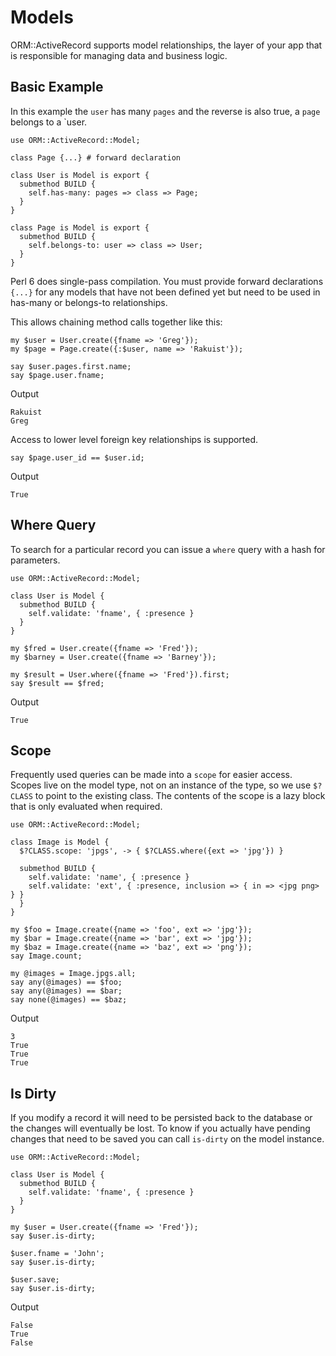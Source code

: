 # Models

ORM::ActiveRecord supports model relationships, the layer of your app that is responsible for managing data and business logic.

## Basic Example

In this example the `user` has many `pages` and the reverse is also true, a `page` belongs to a `user.

```perl6
use ORM::ActiveRecord::Model;

class Page {...} # forward declaration

class User is Model is export {
  submethod BUILD {
    self.has-many: pages => class => Page;
  }
}

class Page is Model is export {
  submethod BUILD {
    self.belongs-to: user => class => User;
  }
}
```

Perl 6 does single-pass compilation.  You must provide forward declarations `{...}` for any models that have not been defined yet but need to be used in has-many or belongs-to relationships.

This allows chaining method calls together like this:

```perl6
my $user = User.create({fname => 'Greg'});
my $page = Page.create({:$user, name => 'Rakuist'});

say $user.pages.first.name;
say $page.user.fname;
```

Output

```shell
Rakuist
Greg
```

Access to lower level foreign key relationships is supported.

```perl6
say $page.user_id == $user.id;
```

Output

```shell
True
```

## Where Query

To search for a particular record you can issue a `where` query with a hash for parameters.

```perl6
use ORM::ActiveRecord::Model;

class User is Model {
  submethod BUILD {
    self.validate: 'fname', { :presence }
  }
}

my $fred = User.create({fname => 'Fred'});
my $barney = User.create({fname => 'Barney'});

my $result = User.where({fname => 'Fred'}).first;
say $result == $fred;
```

Output

```shell
True
```

## Scope

Frequently used queries can be made into a `scope` for easier access.  Scopes live on the model type, not on an instance of the type, so we use `$?CLASS` to point to the existing class.  The contents of the scope is a lazy block that is only evaluated when required.

```perl6
use ORM::ActiveRecord::Model;

class Image is Model {
  $?CLASS.scope: 'jpgs', -> { $?CLASS.where({ext => 'jpg'}) }

  submethod BUILD {
    self.validate: 'name', { :presence }
    self.validate: 'ext', { :presence, inclusion => { in => <jpg png> } }
  }
}

my $foo = Image.create({name => 'foo', ext => 'jpg'});
my $bar = Image.create({name => 'bar', ext => 'jpg'});
my $baz = Image.create({name => 'baz', ext => 'png'});
say Image.count;

my @images = Image.jpgs.all;
say any(@images) == $foo;
say any(@images) == $bar;
say none(@images) == $baz;
```

Output

```shell
3
True
True
True
```

## Is Dirty

If you modify a record it will need to be persisted back to the database or the changes will eventually be lost.  To know if you actually have pending changes that need to be saved you can call `is-dirty` on the model instance.

```perl6
use ORM::ActiveRecord::Model;

class User is Model {
  submethod BUILD {
    self.validate: 'fname', { :presence }
  }
}

my $user = User.create({fname => 'Fred'});
say $user.is-dirty;

$user.fname = 'John';
say $user.is-dirty;

$user.save;
say $user.is-dirty;
```

Output

```shell
False
True
False
```
